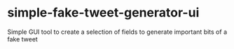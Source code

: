 # simple-fake-tweet-generator-ui
Simple GUI tool to create a selection of fields to generate important bits of a fake tweet
